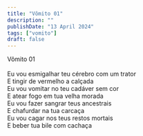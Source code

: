 ```yaml
---
title: "Vômito 01"
description: ""
publishDate: "13 April 2024"
tags: ["vomito"]
draft: false
---
```


Vômito 01<br>
<br>
Eu vou esmigalhar teu cérebro com um trator<br>
E tingir de vermelho a calçada<br>
Eu vou vomitar no teu cadáver sem cor<br>
E atear fogo em tua velha morada<br>
Eu vou fazer sangrar teus ancestrais<br>
E chafurdar na tua carcaça<br>
Eu vou cagar nos teus restos mortais<br>
E beber tua bile com cachaça<br>